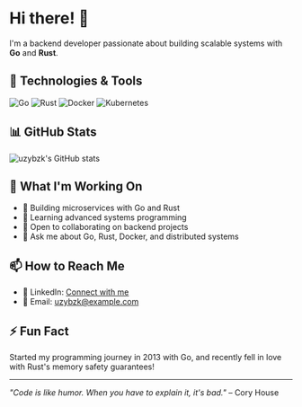 # Hi there! 👋

I'm a backend developer passionate about building scalable systems with **Go** and **Rust**.

## 🔧 Technologies & Tools

![Go](https://img.shields.io/badge/Go-00ADD8?style=for-the-badge&logo=go&logoColor=white)
![Rust](https://img.shields.io/badge/Rust-000000?style=for-the-badge&logo=rust&logoColor=white)
![Docker](https://img.shields.io/badge/Docker-2496ED?style=for-the-badge&logo=docker&logoColor=white)
![Kubernetes](https://img.shields.io/badge/Kubernetes-326CE5?style=for-the-badge&logo=kubernetes&logoColor=white)

## 📊 GitHub Stats

![uzybzk's GitHub stats](https://github-readme-stats.vercel.app/api?username=uzybzk&show_icons=true&theme=dark)

## 🚀 What I'm Working On

- 🔭 Building microservices with Go and Rust
- 🌱 Learning advanced systems programming
- 👯 Open to collaborating on backend projects
- 💬 Ask me about Go, Rust, Docker, and distributed systems

## 📫 How to Reach Me

- 💼 LinkedIn: [Connect with me](https://linkedin.com/in/uzybzk)
- 📧 Email: uzybzk@example.com

## ⚡ Fun Fact

Started my programming journey in 2013 with Go, and recently fell in love with Rust's memory safety guarantees!

---

*"Code is like humor. When you have to explain it, it's bad."* – Cory House